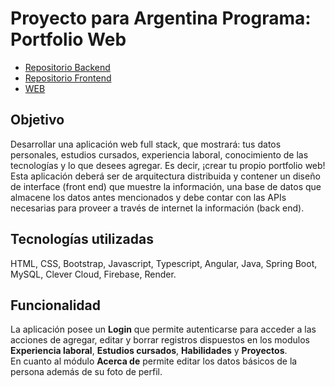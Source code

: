 # Proyecto para Argentina Programa: Portfolio Web 

- [Repositorio Backend](https://github.com/gonza100/proyectoback)
- [Repositorio Frontend](https://github.com/gonza100/proyectofront)
- [WEB](https://proyectofrontendd.web.app)


## Objetivo
Desarrollar una aplicación web full stack, que mostrará: tus datos personales, estudios cursados, experiencia laboral, conocimiento de las 
tecnologías y lo que desees agregar. Es decir, ¡crear tu propio portfolio web! Esta aplicación deberá ser de arquitectura distribuida y contener un 
diseño de interface (front end) que muestre la información, una base de datos que almacene los datos antes mencionados y debe contar con las 
APIs necesarias para proveer a través de internet la información (back end). 

## Tecnologías utilizadas
HTML, CSS, Bootstrap, Javascript, Typescript, Angular, Java, Spring Boot, MySQL, Clever Cloud, Firebase, Render.

## Funcionalidad
La aplicación posee un **Login** que permite autenticarse para acceder a las acciones de agregar, editar y borrar registros dispuestos en los modulos **Experiencia laboral**, **Estudios cursados**, **Habilidades** y **Proyectos**.<br>
En cuanto al módulo **Acerca de** permite editar los datos básicos de la persona además de su foto de perfil.
